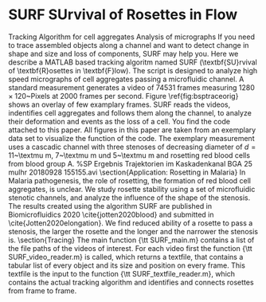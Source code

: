 # SURF SUrvival of Rosettes in Flow
Tracking Algorithm for cell aggregates
Analysis of micrographs
If you need to trace assembled objects along a channel and want to detect change in shape and size and loss of components, SURF may help you. Here we describe a MATLAB based tracking algoritm named SURF (\textbf{SU}rvival of \textbf{R}osettes in \textbf{F}low). The script is designed to analyze high speed micrographs of cell aggregates passing a microfluidic channel. A standard measurement generates a video of 74531 frames measuring $1280 \times 120$~Pixels at 2000 frames per second. Figure \ref{fig:bsptraceorig} shows an overlay of few examplary frames. SURF reads the videos, indentifies cell aggregates and follows them along the channel, to analyze their deformation and events as the loss of a cell. You find the code attached to this paper. All figures in this paper are taken from an exemplary data set to visualize the function of the code. The exemplary measurement uses a cascadic channel with three stenoses of decreasing diameter of  $d=11$~\textmu m, 7~\textmu m und 5~\textmu m and rosetting red blood cells from blood group A. %SP Ergebnis Trajektorien im Kaskadenkanal BGA 25 mulhr 20180928 155155.avi
\section{Application: Rosetting in Malaria}
In Malaria pathogenesis, the role of rosetting, the formation of red blood cell aggregates,  is unclear. We study rosette stability using a set of microfluidic stenotic channels, and analyze the influence of the shape of the stenosis. The results created using the algorithm SURF are published in Biomicrofluidics 2020 \cite{jotten2020blood} and submitted in \cite{Jotten2020elongation}.  We find reduced ability of a rosette to pass a stenosis, the larger the rosette and the longer and the narrower the stenosis is. 
\section{Tracing}
The main function  {\tt SURF\_main.m} contains a list of the file paths of the videos of interest. For each video first the function {\tt SURF\_video\_reader.m} is called, which returns a textfile, that contains a tabular list of every object and its size and position on every frame. This textfile is the input to the function {\tt SURF\_textfile\_reader.m}, which contains the actual tracking algorithm and identifies and connects rosettes from frame to frame. 
